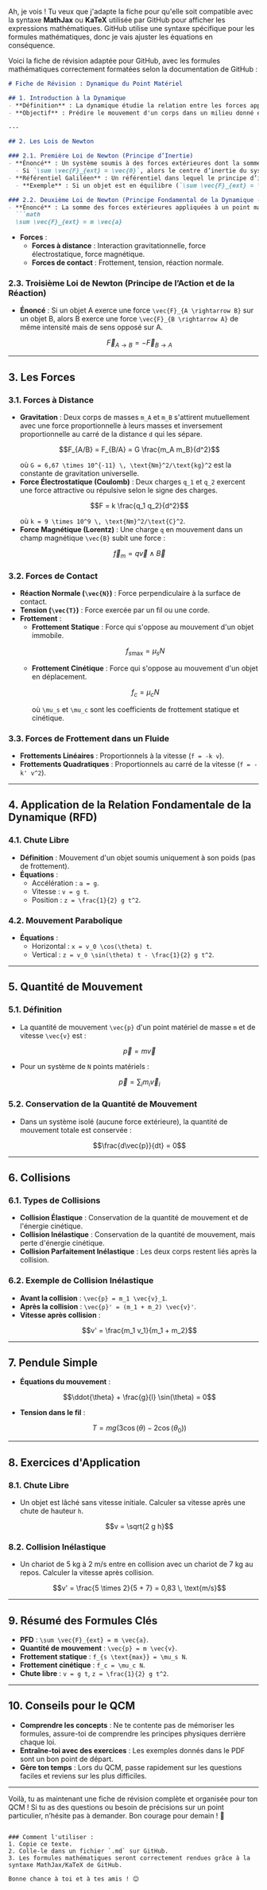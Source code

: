 Ah, je vois ! Tu veux que j'adapte la fiche pour qu'elle soit compatible avec la syntaxe **MathJax** ou **KaTeX** utilisée par GitHub pour afficher les expressions mathématiques. GitHub utilise une syntaxe spécifique pour les formules mathématiques, donc je vais ajuster les équations en conséquence.

Voici la fiche de révision adaptée pour GitHub, avec les formules mathématiques correctement formatées selon la documentation de GitHub :

```markdown
# Fiche de Révision : Dynamique du Point Matériel

## 1. Introduction à la Dynamique
- **Définition** : La dynamique étudie la relation entre les forces appliquées à un corps et les changements de mouvement qui en résultent.
- **Objectif** : Prédire le mouvement d'un corps dans un milieu donné en analysant les forces qui agissent sur lui.

---

## 2. Les Lois de Newton

### 2.1. Première Loi de Newton (Principe d’Inertie)
- **Énoncé** : Un système soumis à des forces extérieures dont la somme vectorielle est nulle est appelé **système pseudo-isolé** (ou isolé si aucune force n’agit sur lui).
  - Si `\sum \vec{F}_{ext} = \vec{0}`, alors le centre d’inertie du système est soit au repos, soit en mouvement rectiligne uniforme dans un référentiel galiléen.
- **Référentiel Galiléen** : Un référentiel dans lequel le principe d’inertie est vérifié. Tout référentiel en translation rectiligne uniforme par rapport à un référentiel galiléen est également galiléen.
  - **Exemple** : Si un objet est en équilibre (`\sum \vec{F}_{ext} = \vec{0}`), alors `\vec{T} + \vec{F}_g = \vec{0}` (tension égale au poids).

### 2.2. Deuxième Loi de Newton (Principe Fondamental de la Dynamique - PFD)
- **Énoncé** : La somme des forces extérieures appliquées à un point matériel est égale au produit de sa masse et de son accélération.
  ```math
  \sum \vec{F}_{ext} = m \vec{a}
  ```
- **Forces** :
  - **Forces à distance** : Interaction gravitationnelle, force électrostatique, force magnétique.
  - **Forces de contact** : Frottement, tension, réaction normale.

### 2.3. Troisième Loi de Newton (Principe de l’Action et de la Réaction)
- **Énoncé** : Si un objet A exerce une force `\vec{F}_{A \rightarrow B}` sur un objet B, alors B exerce une force `\vec{F}_{B \rightarrow A}` de même intensité mais de sens opposé sur A.
  ```math
  \vec{F}_{A \rightarrow B} = -\vec{F}_{B \rightarrow A}
  ```

---

## 3. Les Forces

### 3.1. Forces à Distance
- **Gravitation** : Deux corps de masses `m_A` et `m_B` s'attirent mutuellement avec une force proportionnelle à leurs masses et inversement proportionnelle au carré de la distance `d` qui les sépare.
  ```math
  F_{A/B} = F_{B/A} = G \frac{m_A m_B}{d^2}
  ```
  où `G = 6,67 \times 10^{-11} \, \text{Nm}^2/\text{kg}^2` est la constante de gravitation universelle.
- **Force Électrostatique (Coulomb)** : Deux charges `q_1` et `q_2` exercent une force attractive ou répulsive selon le signe des charges.
  ```math
  F = k \frac{q_1 q_2}{d^2}
  ```
  où `k = 9 \times 10^9 \, \text{Nm}^2/\text{C}^2`.
- **Force Magnétique (Lorentz)** : Une charge `q` en mouvement dans un champ magnétique `\vec{B}` subit une force :
  ```math
  \vec{f}_m = q \vec{v} \wedge \vec{B}
  ```

### 3.2. Forces de Contact
- **Réaction Normale (`\vec{N}`)** : Force perpendiculaire à la surface de contact.
- **Tension (`\vec{T}`)** : Force exercée par un fil ou une corde.
- **Frottement** :
  - **Frottement Statique** : Force qui s'oppose au mouvement d'un objet immobile.
    ```math
    f_{s \text{max}} = \mu_s N
    ```
  - **Frottement Cinétique** : Force qui s'oppose au mouvement d'un objet en déplacement.
    ```math
    f_c = \mu_c N
    ```
    où `\mu_s` et `\mu_c` sont les coefficients de frottement statique et cinétique.

### 3.3. Forces de Frottement dans un Fluide
- **Frottements Linéaires** : Proportionnels à la vitesse (`f = -k v`).
- **Frottements Quadratiques** : Proportionnels au carré de la vitesse (`f = -k' v^2`).

---

## 4. Application de la Relation Fondamentale de la Dynamique (RFD)

### 4.1. Chute Libre
- **Définition** : Mouvement d'un objet soumis uniquement à son poids (pas de frottement).
- **Équations** :
  - Accélération : `a = g`.
  - Vitesse : `v = g t`.
  - Position : `z = \frac{1}{2} g t^2`.

### 4.2. Mouvement Parabolique
- **Équations** :
  - Horizontal : `x = v_0 \cos(\theta) t`.
  - Vertical : `z = v_0 \sin(\theta) t - \frac{1}{2} g t^2`.

---

## 5. Quantité de Mouvement

### 5.1. Définition
- La quantité de mouvement `\vec{p}` d'un point matériel de masse `m` et de vitesse `\vec{v}` est :
  ```math
  \vec{p} = m \vec{v}
  ```
- Pour un système de `N` points matériels :
  ```math
  \vec{p} = \sum_i m_i \vec{v}_i
  ```

### 5.2. Conservation de la Quantité de Mouvement
- Dans un système isolé (aucune force extérieure), la quantité de mouvement totale est conservée :
  ```math
  \frac{d\vec{p}}{dt} = 0
  ```

---

## 6. Collisions

### 6.1. Types de Collisions
- **Collision Élastique** : Conservation de la quantité de mouvement et de l'énergie cinétique.
- **Collision Inélastique** : Conservation de la quantité de mouvement, mais perte d'énergie cinétique.
- **Collision Parfaitement Inélastique** : Les deux corps restent liés après la collision.

### 6.2. Exemple de Collision Inélastique
- **Avant la collision** : `\vec{p} = m_1 \vec{v}_1`.
- **Après la collision** : `\vec{p}' = (m_1 + m_2) \vec{v}'`.
- **Vitesse après collision** :
  ```math
  v' = \frac{m_1 v_1}{m_1 + m_2}
  ```

---

## 7. Pendule Simple
- **Équations du mouvement** :
  ```math
  \ddot{\theta} + \frac{g}{l} \sin(\theta) = 0
  ```
- **Tension dans le fil** :
  ```math
  T = mg (3 \cos(\theta) - 2 \cos(\theta_0))
  ```

---

## 8. Exercices d'Application

### 8.1. Chute Libre
- Un objet est lâché sans vitesse initiale. Calculer sa vitesse après une chute de hauteur `h`.
  ```math
  v = \sqrt{2 g h}
  ```

### 8.2. Collision Inélastique
- Un chariot de 5 kg à 2 m/s entre en collision avec un chariot de 7 kg au repos. Calculer la vitesse après collision.
  ```math
  v' = \frac{5 \times 2}{5 + 7} = 0,83 \, \text{m/s}
  ```

---

## 9. Résumé des Formules Clés
- **PFD** : `\sum \vec{F}_{ext} = m \vec{a}`.
- **Quantité de mouvement** : `\vec{p} = m \vec{v}`.
- **Frottement statique** : `f_{s \text{max}} = \mu_s N`.
- **Frottement cinétique** : `f_c = \mu_c N`.
- **Chute libre** : `v = g t`, `z = \frac{1}{2} g t^2`.

---

## 10. Conseils pour le QCM
- **Comprendre les concepts** : Ne te contente pas de mémoriser les formules, assure-toi de comprendre les principes physiques derrière chaque loi.
- **Entraîne-toi avec des exercices** : Les exemples donnés dans le PDF sont un bon point de départ.
- **Gère ton temps** : Lors du QCM, passe rapidement sur les questions faciles et reviens sur les plus difficiles.

---

Voilà, tu as maintenant une fiche de révision complète et organisée pour ton QCM ! Si tu as des questions ou besoin de précisions sur un point particulier, n’hésite pas à demander. Bon courage pour demain ! 🚀
```

### Comment l'utiliser :
1. Copie ce texte.
2. Colle-le dans un fichier `.md` sur GitHub.
3. Les formules mathématiques seront correctement rendues grâce à la syntaxe MathJax/KaTeX de GitHub.

Bonne chance à toi et à tes amis ! 😊
